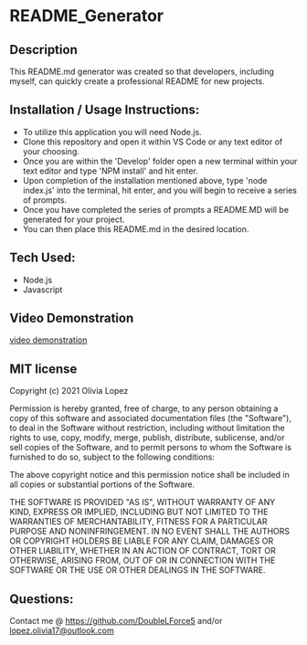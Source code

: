 # README_Generator

## Description
This README.md generator was created so that developers, including myself, can quickly create a professional README for new projects. 

## Installation / Usage Instructions: 
- To utilize this application you will need Node.js.
- Clone this repository and open it within VS Code or any text editor of your choosing.
- Once you are within the 'Develop' folder open a new terminal within your text editor and type 'NPM install' and hit enter. 
- Upon completion of the installation mentioned above, type 'node index.js' into the terminal, hit enter, and you will begin to receive a series of prompts.
- Once you have completed the series of prompts a README.MD will be generated for your project. 
- You can then place this README.md in the desired location. 

## Tech Used: 
- Node.js 
- Javascript

## Video Demonstration
[video demonstration](https://drive.google.com/file/d/1GFfn9AVzYUemlmSibVv49gzrOFvyeAVL/view?usp=sharing)

## MIT license
Copyright (c) 2021 Olivia Lopez

Permission is hereby granted, free of charge, to any person obtaining a copy
of this software and associated documentation files (the "Software"), to deal
in the Software without restriction, including without limitation the rights
to use, copy, modify, merge, publish, distribute, sublicense, and/or sell
copies of the Software, and to permit persons to whom the Software is
furnished to do so, subject to the following conditions:

The above copyright notice and this permission notice shall be included in all
copies or substantial portions of the Software.

THE SOFTWARE IS PROVIDED "AS IS", WITHOUT WARRANTY OF ANY KIND, EXPRESS OR
IMPLIED, INCLUDING BUT NOT LIMITED TO THE WARRANTIES OF MERCHANTABILITY,
FITNESS FOR A PARTICULAR PURPOSE AND NONINFRINGEMENT. IN NO EVENT SHALL THE
AUTHORS OR COPYRIGHT HOLDERS BE LIABLE FOR ANY CLAIM, DAMAGES OR OTHER
LIABILITY, WHETHER IN AN ACTION OF CONTRACT, TORT OR OTHERWISE, ARISING FROM,
OUT OF OR IN CONNECTION WITH THE SOFTWARE OR THE USE OR OTHER DEALINGS IN THE
SOFTWARE.

## Questions:
Contact me @ https://github.com/DoubleLForce5 and/or lopez.olivia17@outlook.com
